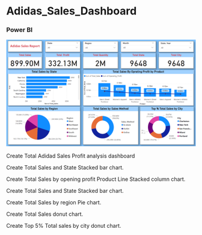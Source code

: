 # Adidas_Sales_Dashboard
<h3>Power BI</h3>

  <img src="https://github.com/hemkumar19/Adidas_Sales_Dashboard/blob/main/Addidas_BI.png" width="600" />
 <p>Create Total Adidad Sales Profit analysis dashboard</p>
 <p>Create Total Sales and State Stacked bar chart.</p>
 <p>Create Total Sales by opening profit Product Line Stacked column chart.</p> 
 <p>Create Total Sales and State Stacked bar chart.</p>
 <p>Create Total Sales by region  Pie chart.</p>
 <p>Create Total Sales donut chart.</p>
 <p>Create Top 5% Total sales by city donut chart.</p>
